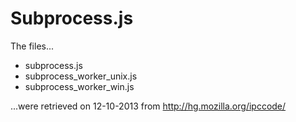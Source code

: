 # Subprocess.js

The files...

 * subprocess.js
 * subprocess_worker_unix.js
 * subprocess_worker_win.js

...were retrieved on 12-10-2013 from http://hg.mozilla.org/ipccode/
